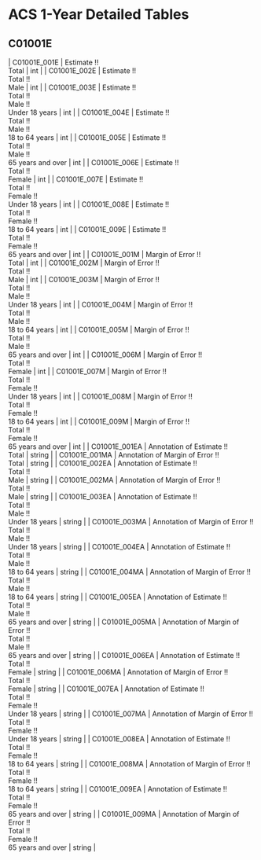 # ACS 1-Year Detailed Tables

## C01001E

| C01001E_001E | Estimate !!<br>Total | int |
| C01001E_002E | Estimate !!<br>Total !!<br>Male | int |
| C01001E_003E | Estimate !!<br>Total !!<br>Male !!<br>Under 18 years | int |
| C01001E_004E | Estimate !!<br>Total !!<br>Male !!<br>18 to 64 years | int |
| C01001E_005E | Estimate !!<br>Total !!<br>Male !!<br>65 years and over | int |
| C01001E_006E | Estimate !!<br>Total !!<br>Female | int |
| C01001E_007E | Estimate !!<br>Total !!<br>Female !!<br>Under 18 years | int |
| C01001E_008E | Estimate !!<br>Total !!<br>Female !!<br>18 to 64 years | int |
| C01001E_009E | Estimate !!<br>Total !!<br>Female !!<br>65 years and over | int |
| C01001E_001M | Margin of Error !!<br>Total | int |
| C01001E_002M | Margin of Error !!<br>Total !!<br>Male | int |
| C01001E_003M | Margin of Error !!<br>Total !!<br>Male !!<br>Under 18 years | int |
| C01001E_004M | Margin of Error !!<br>Total !!<br>Male !!<br>18 to 64 years | int |
| C01001E_005M | Margin of Error !!<br>Total !!<br>Male !!<br>65 years and over | int |
| C01001E_006M | Margin of Error !!<br>Total !!<br>Female | int |
| C01001E_007M | Margin of Error !!<br>Total !!<br>Female !!<br>Under 18 years | int |
| C01001E_008M | Margin of Error !!<br>Total !!<br>Female !!<br>18 to 64 years | int |
| C01001E_009M | Margin of Error !!<br>Total !!<br>Female !!<br>65 years and over | int |
| C01001E_001EA | Annotation of Estimate !!<br>Total | string |
| C01001E_001MA | Annotation of Margin of Error !!<br>Total | string |
| C01001E_002EA | Annotation of Estimate !!<br>Total !!<br>Male | string |
| C01001E_002MA | Annotation of Margin of Error !!<br>Total !!<br>Male | string |
| C01001E_003EA | Annotation of Estimate !!<br>Total !!<br>Male !!<br>Under 18 years | string |
| C01001E_003MA | Annotation of Margin of Error !!<br>Total !!<br>Male !!<br>Under 18 years | string |
| C01001E_004EA | Annotation of Estimate !!<br>Total !!<br>Male !!<br>18 to 64 years | string |
| C01001E_004MA | Annotation of Margin of Error !!<br>Total !!<br>Male !!<br>18 to 64 years | string |
| C01001E_005EA | Annotation of Estimate !!<br>Total !!<br>Male !!<br>65 years and over | string |
| C01001E_005MA | Annotation of Margin of Error !!<br>Total !!<br>Male !!<br>65 years and over | string |
| C01001E_006EA | Annotation of Estimate !!<br>Total !!<br>Female | string |
| C01001E_006MA | Annotation of Margin of Error !!<br>Total !!<br>Female | string |
| C01001E_007EA | Annotation of Estimate !!<br>Total !!<br>Female !!<br>Under 18 years | string |
| C01001E_007MA | Annotation of Margin of Error !!<br>Total !!<br>Female !!<br>Under 18 years | string |
| C01001E_008EA | Annotation of Estimate !!<br>Total !!<br>Female !!<br>18 to 64 years | string |
| C01001E_008MA | Annotation of Margin of Error !!<br>Total !!<br>Female !!<br>18 to 64 years | string |
| C01001E_009EA | Annotation of Estimate !!<br>Total !!<br>Female !!<br>65 years and over | string |
| C01001E_009MA | Annotation of Margin of Error !!<br>Total !!<br>Female !!<br>65 years and over | string |

